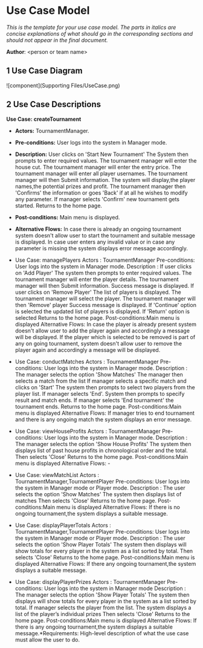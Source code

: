 # Use Case Model

*This is the template for your use case model. The parts in italics are concise explanations of what should go in the corresponding sections and should not appear in the final document.*

**Author**: \<person or team name\>

## 1 Use Case Diagram

![component](Supporting Files/UseCase.png)

## 2 Use Case Descriptions


**Use Case: createTournament**  
- **Actors:**  TournamentManager.
- **Pre-conditions:**  User logs into the system in Manager mode.
- **Description:**  User clicks on 'Start New Tournament' The System then prompts to enter required values. The tournament manager will enter the house cut. The tournament manager will enter the entry price. The tournament manager will enter all player usernames.
The tournament manager will then Submit information. The system will display,the player names,the potential prizes and profit. The tournament manager then 'Confirms' the information or goes 'Back' if at all he wishes to modify any parameter. If manager selects 'Confirm' new tournament gets started.
Returns to the home page.
- **Post-conditions:**  Main menu is displayed.
- **Alternative Flows:**  In case there is already an ongoing tournament system doesn't allow user to start the tournament and suitable message is displayed. In case user enters any invalid value or in case any parameter is missing the system displays error message accordingly.

- Use Case: managePlayers Actors : TournamentManager Pre-conditions: User logs into the system in Manager mode. Description : If user clicks on 'Add Player' The system then prompts to enter required values. The tournament manager will enter the player details. The tournament manager will then Submit information. Success message is displayed. If user clicks on 'Remove Player' The list of players is displayed. The tournament manager will select the player. The tournament manager will then 'Remove' player Success message is displayed. If 'Continue' option is selected the updated list of players is displayed. If 'Return' option is selected Returns to the home page. Post-conditions:Main menu is displayed Alternative Flows: In case the player is already present system doesn't allow user to add the player again and accordingly a message will be displayed. If the player which is selected to be removed is part of any on going tournament, system doesn't allow user to remove the player again and accordingly a message will be displayed.

- Use Case: conductMatches Actors : TournamentManager Pre-conditions: User logs into the system in Manager mode. Description : The manager selects the option 'Show Matches' The manager then selects a match from the list If manager selects a specific match and clicks on 'Start' The system then prompts to select two players from the player list. If manager selects 'End'. System then prompts to specify result and match ends. If manager selects 'End tournament' the tournament ends. Returns to the home page. Post-conditions:Main menu is displayed Alternative Flows: If manager tries to end tournament and there is any ongoing match the system displays an error message.

- Use Case: viewHouseProfits Actors : TournamentManager Pre-conditions: User logs into the system in Manager mode. Description : The manager selects the option 'Show House Profits' The system then displays list of past house profits in chronological order and the total. Then selects 'Close' Returns to the home page. Post-conditions:Main menu is displayed Alternative Flows: -

- Use Case: viewMatchList Actors : TournamentManager,TournamentPlayer Pre-conditions: User logs into the system in Manager mode or Player mode. Description : The user selects the option 'Show Matches' The system then displays list of matches Then selects 'Close' Returns to the home page. Post-conditions:Main menu is displayed Alternative Flows: If there is no ongoing tournament,the system displays a suitable message.

- Use Case: displayPlayerTotals Actors : TournamentManager,TournamentPlayer Pre-conditions: User logs into the system in Manager mode or Player mode. Description : The user selects the option 'Show Player Totals' The system then displays will show totals for every player in the system as a list sorted by total. Then selects 'Close' Returns to the home page. Post-conditions:Main menu is displayed Alternative Flows: If there any ongoing tournament,the system displays a suitable message.

- Use Case: displayPlayerPrizes Actors : TournamentManager Pre-conditions: User logs into the system in Manager mode Description : The manager selects the option 'Show Player Totals' The system then displays will show totals for every player in the system as a list sorted by total. If manager selects the player from the list. The system displays a list of the player’s individual prizes Then selects 'Close' Returns to the home page. Post-conditions:Main menu is displayed Alternative Flows: If there is any ongoing tournament,the system displays a suitable message.*Requirements: High-level description of what the use case must allow the user to do.
